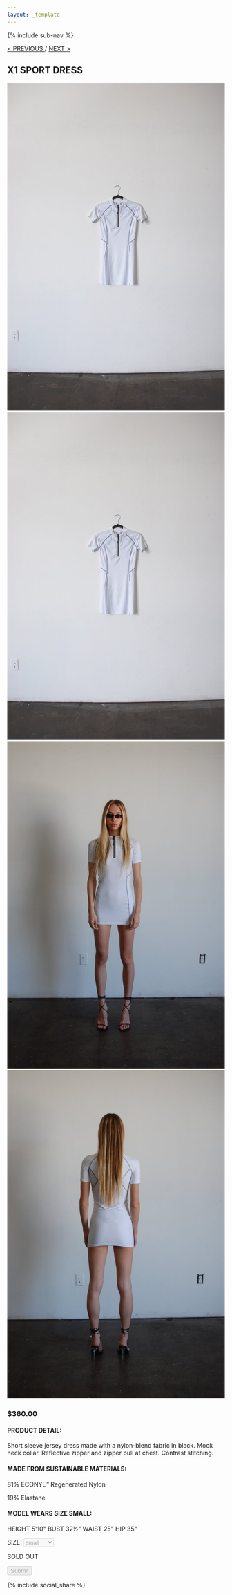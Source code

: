 ```yaml
---
layout: _template
---
```

{% include sub-nav %}

<div>
	<a href="../black">< PREVIOUS </a>
	<span>/</span>
	<a href="../neon">NEXT ></a>
</div>

## X1 SPORT DRESS

<img src="/_static/white-1.jpg" alt="white-1">

<div>
	<img src="/_static/white-1.jpg" alt="white-1">
	<img src="/_static/white-2.jpg" alt="white-2">
	<img src="/_static/white-3.jpg" alt="white-3">
</div>

### $360.00

#### PRODUCT DETAIL:

Short sleeve jersey dress made with a nylon-blend fabric in black. Mock neck collar. Reflective zipper and zipper pull at chest. Contrast stitching.

#### MADE FROM SUSTAINABLE MATERIALS:

81% ECONYL™ Regenerated Nylon

19% Elastane

#### MODEL WEARS SIZE SMALL:

HEIGHT 5'10" BUST 32½" WAIST 25" HIP 35"

<form action="" disable>
	<label for="size">SIZE:</label>
	<select disabled>
		<option value="small">small</option>
		<option value="medium">medium</option>
		<option value="large">large</option>
	</select>
	<p>SOLD OUT</p>
	<input type="submit" disabled>
</form>

{% include social_share %}